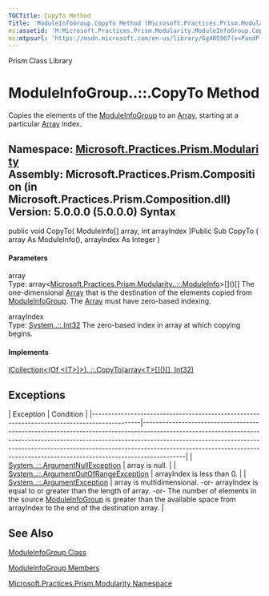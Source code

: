 ```yaml
---
TOCTitle: CopyTo Method
Title: 'ModuleInfoGroup.CopyTo Method (Microsoft.Practices.Prism.Modularity)'
ms:assetid: 'M:Microsoft.Practices.Prism.Modularity.ModuleInfoGroup.CopyTo(Microsoft.Practices.Prism.Modularity.ModuleInfo\[\],System.Int32)'
ms:mtpsurl: 'https://msdn.microsoft.com/en-us/library/Gg405907(v=PandP.50)'
---
```


Prism Class Library

ModuleInfoGroup..::.CopyTo Method
=================================

Copies the elements of the [ModuleInfoGroup](https://msdn.microsoft.com/t:microsoft.practices.prism.modularity.moduleinfogroup) to an [Array](http://msdn2.microsoft.com/en-us/library/czz5hkty), starting at a particular [Array](http://msdn2.microsoft.com/en-us/library/czz5hkty) index.

**Namespace:** [Microsoft.Practices.Prism.Modularity](https://msdn.microsoft.com/n:microsoft.practices.prism.modularity)
**Assembly:** Microsoft.Practices.Prism.Composition (in Microsoft.Practices.Prism.Composition.dll) Version: 5.0.0.0 (5.0.0.0)
Syntax
------

<span id="syntaxToggle"></span>public void CopyTo( ModuleInfo\[\] array, int arrayIndex )Public Sub CopyTo ( array As ModuleInfo(), arrayIndex As Integer )
#### Parameters

array  
Type: array&lt;[Microsoft.Practices.Prism.Modularity..::.ModuleInfo](https://msdn.microsoft.com/t:microsoft.practices.prism.modularity.moduleinfo)&gt;\[\]()\[\]
The one-dimensional [Array](http://msdn2.microsoft.com/en-us/library/czz5hkty) that is the destination of the elements copied from [ModuleInfoGroup](https://msdn.microsoft.com/t:microsoft.practices.prism.modularity.moduleinfogroup). The [Array](http://msdn2.microsoft.com/en-us/library/czz5hkty) must have zero-based indexing.

<!-- -->

arrayIndex  
Type: [System..::.Int32](http://msdn2.microsoft.com/en-us/library/td2s409d)
The zero-based index in array at which copying begins.

#### Implements

[ICollection&lt;(Of &lt;(T&gt;)&gt;)..::.CopyTo(array&lt;T&gt;\[\]()\[\], Int32)](http://msdn2.microsoft.com/en-us/library/0efx51xw)

Exceptions
----------

<span id="exceptionsToggle"></span>
| Exception                                                                                   | Condition                                                                                                                                                                                                                                                                                                                           |
|---------------------------------------------------------------------------------------------|-------------------------------------------------------------------------------------------------------------------------------------------------------------------------------------------------------------------------------------------------------------------------------------------------------------------------------------|
| [System..::.ArgumentNullException](http://msdn2.microsoft.com/en-us/library/27426hcy)       | array is null.                                                                                                                                                                                                                                                                                                                      |
| [System..::.ArgumentOutOfRangeException](http://msdn2.microsoft.com/en-us/library/8xt94y6e) | arrayIndex is less than 0.                                                                                                                                                                                                                                                                                                          |
| [System..::.ArgumentException](http://msdn2.microsoft.com/en-us/library/3w1b3114)           | array is multidimensional. -or- arrayIndex is equal to or greater than the length of array. -or- The number of elements in the source [ModuleInfoGroup](https://msdn.microsoft.com/t:microsoft.practices.prism.modularity.moduleinfogroup) is greater than the available space from arrayIndex to the end of the destination array. |

See Also
--------

<span id="seeAlsoToggle"></span>
[ModuleInfoGroup Class](https://msdn.microsoft.com/t:microsoft.practices.prism.modularity.moduleinfogroup)

[ModuleInfoGroup Members](https://msdn.microsoft.com/allmembers.t:microsoft.practices.prism.modularity.moduleinfogroup)

[Microsoft.Practices.Prism.Modularity Namespace](https://msdn.microsoft.com/n:microsoft.practices.prism.modularity)
